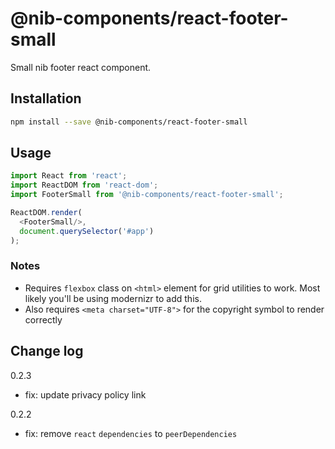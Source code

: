 # @nib-components/react-footer-small

Small nib footer react component.

## Installation

```bash
npm install --save @nib-components/react-footer-small
```

## Usage

```js
import React from 'react';
import ReactDOM from 'react-dom';
import FooterSmall from '@nib-components/react-footer-small';

ReactDOM.render(
  <FooterSmall/>,
  document.querySelector('#app')
);
```

### Notes

- Requires `flexbox` class on `<html>` element for grid utilities to work. Most likely you'll be using modernizr to add this.
- Also requires `<meta charset="UTF-8">` for the copyright symbol to render correctly

## Change log

0.2.3

- fix: update privacy policy link

0.2.2

 - fix: remove `react` `dependencies` to `peerDependencies`
